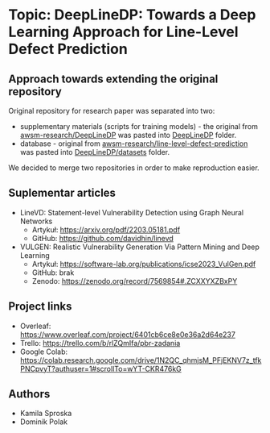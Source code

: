 # Topic: DeepLineDP: Towards a Deep Learning Approach for Line-Level Defect Prediction

## Approach towards extending the original repository
Original repository for research paper was separated into two:
- supplementary materials (scripts for training models) - 
the original from [awsm-research/DeepLineDP](https://github.com/awsm-research/DeepLineDP) 
was pasted into [DeepLineDP](/DeepLineDP) folder.
- database - original from [awsm-research/line-level-defect-prediction](https://github.com/awsm-research/line-level-defect-prediction)
was pasted into [DeepLineDP/datasets](/DeepLineDP/datasets) folder.

We decided to merge two repositories in order to make reproduction easier.

## Suplementar articles
- LineVD: Statement-level Vulnerability Detection using Graph Neural Networks
  - Artykuł: https://arxiv.org/pdf/2203.05181.pdf
  - GitHub: https://github.com/davidhin/linevd
- VULGEN: Realistic Vulnerability Generation Via Pattern Mining and Deep Learning
  - Artykuł: https://software-lab.org/publications/icse2023_VulGen.pdf
  - GitHub: brak
  - Zenodo: https://zenodo.org/record/7569854#.ZCXXYXZBxPY

## Project links
- Overleaf: https://www.overleaf.com/project/6401cb6ce8e0e36a2d64e237
- Trello: https://trello.com/b/rlZQmIfa/pbr-zadania
- Google Colab: https://colab.research.google.com/drive/1N2QC_qhmjsM_PFjEKNV7z_tfkPNCpvyT?authuser=1#scrollTo=wYT-CKR476kG

## Authors
- Kamila Sproska
- Dominik Polak
